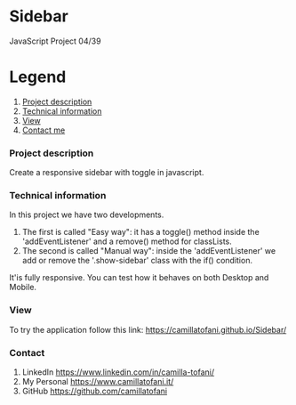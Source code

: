 # Sidebar
JavaScript Project 04/39

# Legend
1. [Project description](#description)
2. [Technical information](#technical)
3. [View](#view)
4. [Contact me](#contact)


### Project description
<a name="description"></a>

Create a responsive sidebar with toggle in javascript.


### Technical information
<a name="technical"></a>

In this project we have two developments.
1) The first is called "Easy way": it has a toggle() method inside the 'addEventListener' and a remove() method for classLists.
2) The second is called "Manual way": inside the 'addEventListener' we add or remove the '.show-sidebar' class with the if() condition.

It'is fully responsive. You can test how it behaves on both Desktop and Mobile.

### View
<a name="view"></a>

To try the application follow this link: https://camillatofani.github.io/Sidebar/


### Contact
<a name="contact"></a>

1. LinkedIn https://www.linkedin.com/in/camilla-tofani/
2. My Personal https://www.camillatofani.it/
3. GitHub https://github.com/camillatofani
